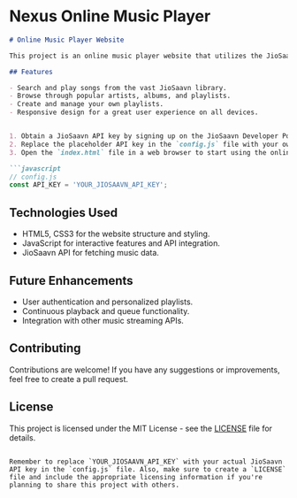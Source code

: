 # Nexus Online Music Player

```markdown
# Online Music Player Website

This project is an online music player website that utilizes the JioSaavn API to provide users with a seamless music streaming experience. Users can search for songs, artists, albums, and playlists, and listen to their favorite tracks right from the website.

## Features

- Search and play songs from the vast JioSaavn library.
- Browse through popular artists, albums, and playlists.
- Create and manage your own playlists.
- Responsive design for a great user experience on all devices.


1. Obtain a JioSaavn API key by signing up on the JioSaavn Developer Portal.
2. Replace the placeholder API key in the `config.js` file with your own API key.
3. Open the `index.html` file in a web browser to start using the online music player.

```javascript
// config.js
const API_KEY = 'YOUR_JIOSAAVN_API_KEY';
```

## Technologies Used

- HTML5, CSS3 for the website structure and styling.
- JavaScript for interactive features and API integration.
- JioSaavn API for fetching music data.

## Future Enhancements

- User authentication and personalized playlists.
- Continuous playback and queue functionality.
- Integration with other music streaming APIs.

## Contributing

Contributions are welcome! If you have any suggestions or improvements, feel free to create a pull request.

## License

This project is licensed under the MIT License - see the [LICENSE](LICENSE) file for details.
```

Remember to replace `YOUR_JIOSAAVN_API_KEY` with your actual JioSaavn API key in the `config.js` file. Also, make sure to create a `LICENSE` file and include the appropriate licensing information if you're planning to share this project with others.
